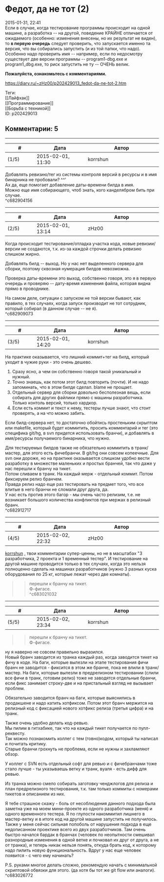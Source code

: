 Федот, да не тот (2)
====================

  
2015-01-31, 22:41  
 Если в случае, когда тестирование программы происходит на одной машине, а разработка -- на другой, поведение КРАЙНЕ отличается от ожидаемого (особенно: изменения внесены, но их результат не виден), то  **в первую очередь**  следует проверить, что запускается именно та версия, что вы собирались запустить (и из той папки, что надо). Особенно надо проверить имя -- например, если по недосмотру существует две версии программы -- program1-dbg.exe и program1\_dbg.exe, то риск запустить не ту -- ОЧЕНЬ велик.   
   
   **Пожалуйста, ознакомьтесь с комментариями.**     
  
<https://diary.ru/~zHz00/p202429013_fedot-da-ne-tot-2.htm>  
  
Теги:  
[[Лайфхак]]  
[[Программирование]]  
[[Борьба с техникой]]  
ID: p202429013  


Комментарии: 5
--------------

  


---



|         #         |              Дата              |                     Автор                     |           ID           |
| --- | --- | --- | --- |
| (1/5) | 2015-02-01, 11:30 | korrshun | c682904156 |

  
 Добавлять ревизию/тег из системы контроля версий в ресурсы и в имя бинарника не пробовали? ^^'   
 Ах да, еще помогает добавление даты-времени билда в имя.   
 Можно еще имя собирающего, чтоб знать, кого канделябром бить при случае.   
 ^c682904156

---



|         #         |              Дата              |                     Автор                     |           ID           |
| --- | --- | --- | --- |
| (2/5) | 2015-02-01, 13:14 | zHz00 | c682909073 |

  
 Когда происходит тестирование/отладка участка кода, новые ревизии/версии не создаются, т.к. из-за каждой строчки делать ревизию слишком жирно.   
   
 Добавлять билд -- выход. Но у нас нет выделенного сервера для сборки, поэтому сквозная нумерация билдов невозможна.   
   
 Проверка даты-времени это выход, собственно говоря, это я в первую очередь и проверяю -- дату-время изменения файла, которая видна прямо в проводнике.   
   
 На самом деле, ситуации с запуском не той версии бывают, как правило, в тех случаях, когда запуск производит не тот сотрудник, который собирал (в данном случае -- не я).   
 ^c682909073

---



|         #         |              Дата              |                     Автор                     |           ID           |
| --- | --- | --- | --- |
| (3/5) | 2015-02-01, 14:20 | korrshun | c682912717 |

  
 На практике оказывается, что лишний коммит+тег на билд, который уходит в чужие руки - это очень дешево.   
 1. Сразу ясно, а чем он собственно говоря такой уникальный и нужный.   
 2. Точно знаешь, как потом этот билд повторить (почти). И не надо запоминать, что в этом билде сделал. blame не прощает.   
 3. Отдельный сервер для сборки довольно бесполезная вещь, если собирать для других файлики прямо с машины разработчика. Только контоль версий, только хардкор.   
 4. Если есть коммит и текст к нему, тестеры лучше знают, что стоит проверять, а на что можно забить.   
   
 Если билд-сервера нет, то достаточно обойтись простеньким скрыптом или makefile, который будет коммитить, просить комментарий и тег (это специфика git/hg, в svn придется использовать бранчи), и добавлять в имя/ресурсы получаемого бинарника, что нужно.   
   
 Для тестируемых билдов также не обязательно коммитить в транк/мастер, для этого есть фичебранчи. В git/hg они совсем копеечные. Для svn они дороже, но на практике оказывается слишком удобно вести разработку в множестве маленьких и простых бранчей, так что даже у нас перешли к бранчу на тикет.   
 Потом сливаем в транк. На каждый мерж - отдельный коммит. Потом фиксируем релиз бранчем.   
 Правда релиз надо еще раз тестировать на предмет того, что все влитые в него бранчи не сломали друг друга, да.   
 У нас есть против этого багор - мы очень часто релизим, т.е. не возникает большого количества конфликтов при мержах в релизный бранч.   
 ^c682912717

---



|         #         |              Дата              |                     Автор                     |           ID           |
| --- | --- | --- | --- |
| (4/5) | 2015-02-02, 22:32 | zHz00 | c683021032 |

  
  [korrshun](http://Igel-kun.diary.ru "kimi wo shiranai monogatari")  , твои комментарии супер-ценны, но не в масштабах "3 разработчика, 2 проекта и 1 временный тестер". И тестирование на другой машине проводится только в тех случаях, когда это нельзя полноценно сделать на машинах разработчиков (нужно 3 разных куска оборудования по 25 кг, которые лежат через две комнаты).   
 >>перешли к бранчу на тикет.   
 Ф-фигасе.   
 ^c683021032

---



|         #         |              Дата              |                     Автор                     |           ID           |
| --- | --- | --- | --- |
| (5/5) | 2015-02-02, 23:34 | korrshun | c683026772 |

  
  >>перешли к бранчу на тикет.   
 Ф-фигасе.    
   
 ну я наверно не совсем правильно выразился.   
 Новый бранч заводится из транка каждый раз, когда заводится тикет на фичу в коде. На баги, которые вылезли на этапе тестирования фичи бранч не заводится - фиксится в этом же бранче, пока не влили в транк/мастер. На баги, которые вылезли в предрелизном тестировании (слили все фичи в транк, готовим релиз) тоже не заводятся отдельные бранчи, если фикс занимает строку-две и на пристальный взгляд не вызывает проблем.   
   
 Обязательно заводится бранч на баги, которые выяснились в продакшене и надо катить хотфиксом. Потом этот бранч мержится на релизный код с фиксацией нового хотфикс релиза (третья цифра) и на транк.   
   
 Также очень удобно делать код-ревью.   
 Мы пилим в гитхабике, так что на каждый тикет получается по пулл-реквесту.   
 Так можно познакомить коллег с тем (говно)кодом, который ты написал и почитать критику.   
 Старые бранчи грохнуть не проблема, если не нужны и захламляют обзор.   
   
 У коллег с SVN есть отдельный софт для ревью и с фичебранчами тоже стало лучше - ты указываешь ветку и транк, вуаля - есть дифф для ревью.   
   
 Из транка можно смело собирать заготовку ченджлогов для релиза и план предрелизного тестирования, т.к. там только коммиты с номерами тикетов и описанием из них.   
   
 Я тебе страшное скажу - боль от несоблюдения данного подхода была заметна уже на моем мини-проекте из одного разработчика (меня) и одного временного тестера. Я по глупости накоммитил лишнего в мастер-ветку и в итоге код на другой машине запустить не получилось. Также у меня сейчас сильная попоболь от нарушения подхода в еще недописанном проектике всего из двух разработчиков. Там очень быстро начался бардак в бранчах (человек по неопытности смешивал разнородные изменения в одной ветке и почковал их друг от друга, а не от транка), и теперь никак нельзя понять, откуда брать код, к которому надо пилить новую функциональность. Вдруг у нас еще человек появится - с чего ему начинать?   
   
 P.S. руками многое делать сложно, рекомендую начать с минимальной скриптовой обвязки для этого. (да хотя бы тот же git flow или аналоги).   
 ^c683026772
